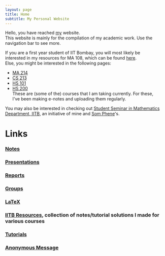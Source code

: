 ```yaml
---
layout: page
title: Home
subtitle: My Personal Website
---
```

Hello, you have reached [my](/aboutme) website.  
This website is mainly for the compilation of my academic work. Use the navigation bar to see more.  

If you are a first year student of IIT Bombay, you will most likely be interested in my resources for MA 108, which can be found [here](/tuts/ma-108/).  
Else, you might be interested in the following pages: 
* [MA 214](/notes/ma-214)
* [CS 213](/notes/cs-213)
* [HS 101](/notes/hs-101)
* [HS 200](/notes/hs-200)  
These are (some of the) courses that I am taking currently. For these, I've been making e-notes and uploading them regularly.

You may also be interested in checking out [Student Seminar in Mathematics Department, IITB](https://student-seminar-math-iitb.github.io), an initiative of mine and [Som Phene](https://somphene.github.io)'s.

# Links
### [Notes](/notes)
### [Presentations](/presentations)
### [Reports](/reports)
### [Groups](/alg/groups)
### [LaTeX](/latex)
### [IITB Resources](/iitb-resources), collection of notes/tutorial solutions I made for various courses
### [Tutorials](/tuts)
### [Anonymous Message](https://forms.gle/faFYkmjNnevF5nBK9)